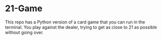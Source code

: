 # 21-Game
This repo has a Python version of a card game that you can run in the terminal. You play against the dealer, trying to get as close to 21 as possible without going over.
